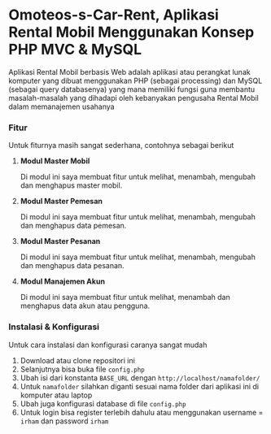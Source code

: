 # Omoteos-s-Car-Rent, Aplikasi Rental Mobil Menggunakan Konsep PHP MVC &amp; MySQL
Aplikasi Rental Mobil berbasis Web adalah aplikasi atau perangkat lunak komputer yang dibuat menggunakan PHP (sebagai processing) dan MySQL (sebagai query databasenya) yang mana memiliki fungsi guna membantu masalah-masalah yang dihadapi oleh kebanyakan pengusaha Rental Mobil dalam memanajemen usahanya

### Fitur
Untuk fiturnya masih sangat sederhana, contohnya sebagai berikut
1. **Modul Master Mobil**
   
   Di modul ini saya membuat fitur untuk melihat, menambah, mengubah dan menghapus master mobil.
   
2. **Modul Master Pemesan**
   
   Di modul ini saya membuat fitur untuk melihat, menambah, mengubah dan menghapus data pemesan.
   
3. **Modul Master Pesanan**

   Di modul ini saya membuat fitur untuk melihat, menambah, mengubah dan menghapus data pesanan.
   
4. **Modul Manajemen Akun**

   Di modul ini saya membuat fitur untuk melihat, menambah dan menghapus data akun atau pengguna.
   

### Instalasi & Konfigurasi

Untuk cara instalasi dan konfigurasi caranya sangat mudah

1. Download atau clone repositori ini
2. Selanjutnya bisa buka file `config.php` 
3. Ubah isi dari konstanta `BASE_URL` dengan `http://localhost/namafolder/`
4. Untuk `namafolder` silahkan diganti sesuai nama folder dari aplikasi ini di komputer atau laptop
5. Ubah juga konfigurasi database di file `config.php` 
6. Untuk login bisa register terlebih dahulu atau menggunakan username = `irham` dan password `irham`
